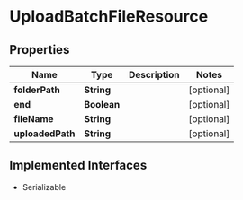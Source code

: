 

# UploadBatchFileResource

## Properties

Name | Type | Description | Notes
------------ | ------------- | ------------- | -------------
**folderPath** | **String** |  |  [optional]
**end** | **Boolean** |  |  [optional]
**fileName** | **String** |  |  [optional]
**uploadedPath** | **String** |  |  [optional]


## Implemented Interfaces

* Serializable


